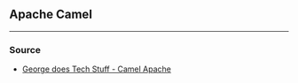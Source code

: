 ## Apache Camel 




<hr>

### Source

<ul>
 <li>
     <a href="https://www.youtube.com/watch?v=rmoKuVW7ALk&list=PLWmY-5Dfr8QBoqCQvLZ2FR7TrPrON2oom&index=1"> George does Tech Stuff - Camel Apache</a>
  </li>
</ul>




